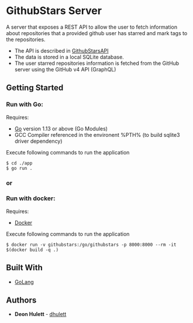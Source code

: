 # GithubStars Server

A server that exposes a REST API to allow the user to fetch information about repositories that a provided github user has starred and mark tags to the repositories.

- The API is described in [GithubStarsAPI](GithubStarsAPI.md)
- The data is stored in a local SQLite database.
- The user starred repositories information is fetched from the GitHub server using the GitHub v4 API (GraphQL)

## Getting Started

### Run with Go:

Requires:
+ [Go](https://golang.org/) version 1.13 or above (Go Modules)
+ GCC Compiler referenced in the environent %PTH% (to build sqlite3 driver dependency)

Execute following commands to run the application
```shell
$ cd ./app
$ go run .
```

### or

### Run with docker:

Requires:
+ [Docker](https://www.docker.com/)

Execute following commands to run the application
```shell
$ docker run -v githubstars:/go/githubstars -p 8000:8000 --rm -it $(docker build -q .)
```

## Built With

+ [GoLang](https://golang.org/)

## Authors

* **Deon Hulett** - [dhulett](https://github.com/dhulett)
